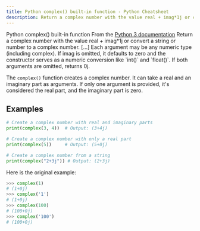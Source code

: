 ```yaml
---
title: Python complex() built-in function - Python Cheatsheet
description: Return a complex number with the value real + imag*1j or convert a string or number to a complex number. [...] Each argument may be any numeric type (including complex). If imag is omitted, it defaults to zero and the constructor serves as a numeric conversion like int and float. If both arguments are omitted, returns 0j.
---
```


<base-title :title="frontmatter.title" :description="frontmatter.description">
Python complex() built-in function
</base-title>

<base-disclaimer>
  <base-disclaimer-title>
    From the <a target="_blank" href="https://docs.python.org/3/library/functions.html#complex">Python 3 documentation</a>
  </base-disclaimer-title>
  <base-disclaimer-content>
   Return a complex number with the value real + imag*1j or convert a string or number to a complex number. [...] Each argument may be any numeric type (including complex). If imag is omitted, it defaults to zero and the constructor serves as a numeric conversion like <router-link to="/builtin/int">`int()`</router-link> and <router-link to="/builtin/float">`float()`</router-link>. If both arguments are omitted, returns 0j.
  </base-disclaimer-content>
</base-disclaimer>

The `complex()` function creates a complex number. It can take a real and an imaginary part as arguments. If only one argument is provided, it's considered the real part, and the imaginary part is zero.

## Examples

```python
# Create a complex number with real and imaginary parts
print(complex(3, 4))  # Output: (3+4j)

# Create a complex number with only a real part
print(complex(5))     # Output: (5+0j)

# Create a complex number from a string
print(complex("2+3j")) # Output: (2+3j)
```

Here is the original example:

```python
>>> complex(1)
# (1+0j)
>>> complex('1')
# (1+0j)
>>> complex(100)
# (100+0j)
>>> complex('100')
# (100+0j)
```
